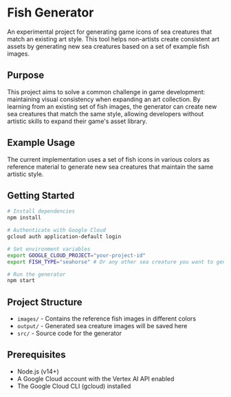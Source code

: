 # Fish Generator

An experimental project for generating game icons of sea creatures that match an existing art style. This tool helps non-artists create consistent art assets by generating new sea creatures based on a set of example fish images.

## Purpose

This project aims to solve a common challenge in game development: maintaining visual consistency when expanding an art collection. By learning from an existing set of fish images, the generator can create new sea creatures that match the same style, allowing developers without artistic skills to expand their game's asset library.

## Example Usage

The current implementation uses a set of fish icons in various colors as reference material to generate new sea creatures that maintain the same artistic style.

## Getting Started

```bash
# Install dependencies
npm install

# Authenticate with Google Cloud
gcloud auth application-default login

# Set environment variables
export GOOGLE_CLOUD_PROJECT="your-project-id"
export FISH_TYPE="seahorse" # Or any other sea creature you want to generate

# Run the generator
npm start
```

## Project Structure

- `images/` - Contains the reference fish images in different colors
- `output/` - Generated sea creature images will be saved here
- `src/` - Source code for the generator

## Prerequisites

- Node.js (v14+)
- A Google Cloud account with the Vertex AI API enabled
- The Google Cloud CLI (gcloud) installed